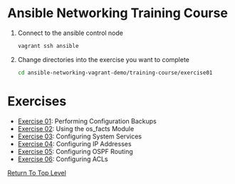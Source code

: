 # Ansible Networking Training Course

1. Connect to the ansible control node

   ```bash
   vagrant ssh ansible
   ```

2. Change directories into the exercise you want to complete

   ```bash
   cd ansible-networking-vagrant-demo/training-course/exercise01
   ```

# Exercises

- [Exercise 01](exercise01/README.md): Performing Configuration Backups
- [Exercise 02](exercise02/README.md): Using the os_facts Module
- [Exercise 03](exercise03/README.md): Configuring System Services
- [Exercise 04](exercise04/README.md): Configuring IP Addresses
- [Exercise 05](exercise05/README.md): Configuring OSPF Routing
- [Exercise 06](exercise06/README.md): Configuring ACLs

[Return To Top Level](../README.md)

